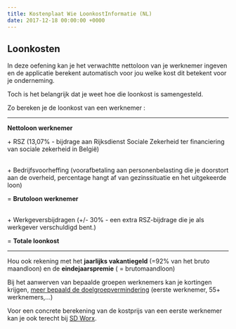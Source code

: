 ```yaml
---
title: Kostenplaat Wie LoonkostInformatie (NL)
date: 2017-12-18 00:00:00 +0000
---
```

## Loonkosten

In deze oefening kan je het verwachtte nettoloon van je werknemer ingeven en de applicatie berekent automatisch voor jou welke kost dit betekent voor je onderneming. 

Toch is het belangrijk dat je weet hoe die loonkost is samengesteld.  

Zo bereken je de loonkost van een werknemer :

---

**Nettoloon werknemer**

<p> + RSZ (13,07% - bijdrage aan Rijksdienst Sociale Zekerheid ter financiering van sociale zekerheid in België)

<br> + Bedrijfsvoorheffing (voorafbetaling aan personenbelasting die je doorstort aan de overheid, percentage hangt af van gezinssituatie en het uitgekeerde loon) <br>

= **Brutoloon werknemer**

<br> + Werkgeversbijdragen (+/- 30% - een extra RSZ-bijdrage die je als werkgever verschuldigd bent.) <br>

= **Totale loonkost**

</p>

---

Hou ook rekening met het **jaarlijks vakantiegeld** (=92% van het bruto maandloon) en de **eindejaarspremie** ( = brutomaandloon)

Bij het aanwerven van bepaalde groepen werknemers kan je kortingen krijgen, [meer bepaald de doelgroepvermindering](https://www.werk.be/online-diensten/doelgroepverminderingen) (eerste werknemer, 55+ werknemers,...)

Voor een concrete berekening van de kostprijs van een eerste werknemer kan je ook terecht bij [SD Worx](https://www.sdworx.be/nl-be/startende-ondernemers/aanbod/diensten/personeel-in-dienst-nemen).